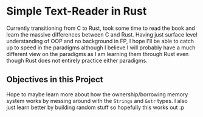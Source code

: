 # Simple Text-Reader in Rust

Currently transitioning from C to Rust, took some time to read the book and learn the massive differences between C and Rust.
Having just surface level understanding of OOP and no background in FP, I hope I'll be able to catch up to speed in the paradigms
although I believe I will probably have a much different view on the paradigms as I am learning them through Rust even though Rust does not
entirely practice either paradigms.

## Objectives in this Project

Hope to maybe learn more about how the ownership/borrowing memory system works by messing around with the `Strings` and `&str` types.
I also just learn better by building random stuff so hopefully this works out :p
